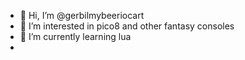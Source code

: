 - 👋 Hi, I’m @gerbilmybeeriocart
- 👀 I’m interested in pico8 and other fantasy consoles
- 🌱 I’m currently learning lua
- 
<!---
gerbilmybeeriocart/gerbilmybeeriocart is a ✨ special ✨ repository because its `README.md` (this file) appears on your GitHub profile.
You can click the Preview link to take a look at your changes.
--->
